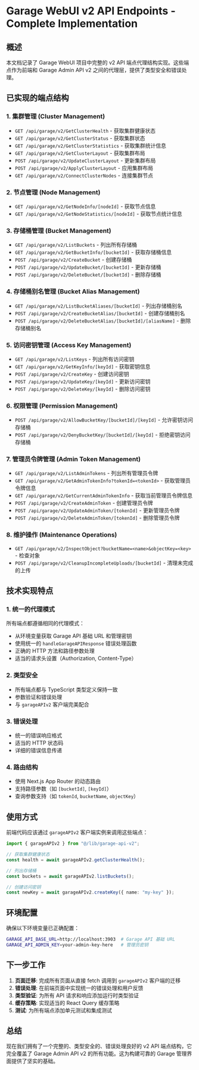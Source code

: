 # Garage WebUI v2 API Endpoints - Complete Implementation

## 概述

本文档记录了 Garage WebUI 项目中完整的 v2 API 端点代理结构实现。这些端点作为前端和 Garage Admin API v2 之间的代理层，提供了类型安全和错误处理。

## 已实现的端点结构

### 1. 集群管理 (Cluster Management)

- `GET /api/garage/v2/GetClusterHealth` - 获取集群健康状态
- `GET /api/garage/v2/GetClusterStatus` - 获取集群状态
- `GET /api/garage/v2/GetClusterStatistics` - 获取集群统计信息
- `GET /api/garage/v2/GetClusterLayout` - 获取集群布局
- `POST /api/garage/v2/UpdateClusterLayout` - 更新集群布局
- `POST /api/garage/v2/ApplyClusterLayout` - 应用集群布局
- `GET /api/garage/v2/ConnectClusterNodes` - 连接集群节点

### 2. 节点管理 (Node Management)

- `GET /api/garage/v2/GetNodeInfo/[nodeId]` - 获取节点信息
- `GET /api/garage/v2/GetNodeStatistics/[nodeId]` - 获取节点统计信息

### 3. 存储桶管理 (Bucket Management)

- `GET /api/garage/v2/ListBuckets` - 列出所有存储桶
- `GET /api/garage/v2/GetBucketInfo/[bucketId]` - 获取存储桶信息
- `POST /api/garage/v2/CreateBucket` - 创建存储桶
- `POST /api/garage/v2/UpdateBucket/[bucketId]` - 更新存储桶
- `POST /api/garage/v2/DeleteBucket/[bucketId]` - 删除存储桶

### 4. 存储桶别名管理 (Bucket Alias Management)

- `GET /api/garage/v2/ListBucketAliases/[bucketId]` - 列出存储桶别名
- `POST /api/garage/v2/CreateBucketAlias/[bucketId]` - 创建存储桶别名
- `POST /api/garage/v2/DeleteBucketAlias/[bucketId]/[aliasName]` - 删除存储桶别名

### 5. 访问密钥管理 (Access Key Management)

- `GET /api/garage/v2/ListKeys` - 列出所有访问密钥
- `GET /api/garage/v2/GetKeyInfo/[keyId]` - 获取密钥信息
- `POST /api/garage/v2/CreateKey` - 创建访问密钥
- `POST /api/garage/v2/UpdateKey/[keyId]` - 更新访问密钥
- `POST /api/garage/v2/DeleteKey/[keyId]` - 删除访问密钥

### 6. 权限管理 (Permission Management)

- `POST /api/garage/v2/AllowBucketKey/[bucketId]/[keyId]` - 允许密钥访问存储桶
- `POST /api/garage/v2/DenyBucketKey/[bucketId]/[keyId]` - 拒绝密钥访问存储桶

### 7. 管理员令牌管理 (Admin Token Management)

- `GET /api/garage/v2/ListAdminTokens` - 列出所有管理员令牌
- `GET /api/garage/v2/GetAdminTokenInfo?tokenId=<tokenId>` - 获取管理员令牌信息
- `GET /api/garage/v2/GetCurrentAdminTokenInfo` - 获取当前管理员令牌信息
- `POST /api/garage/v2/CreateAdminToken` - 创建管理员令牌
- `POST /api/garage/v2/UpdateAdminToken/[tokenId]` - 更新管理员令牌
- `POST /api/garage/v2/DeleteAdminToken/[tokenId]` - 删除管理员令牌

### 8. 维护操作 (Maintenance Operations)

- `GET /api/garage/v2/InspectObject?bucketName=<name>&objectKey=<key>` - 检查对象
- `POST /api/garage/v2/CleanupIncompleteUploads/[bucketId]` - 清理未完成的上传

## 技术实现特点

### 1. 统一的代理模式

所有端点都遵循相同的代理模式：

- 从环境变量获取 Garage API 基础 URL 和管理密钥
- 使用统一的 `handleGarageAPIResponse` 错误处理函数
- 正确的 HTTP 方法和路径参数处理
- 适当的请求头设置（Authorization, Content-Type）

### 2. 类型安全

- 所有端点都与 TypeScript 类型定义保持一致
- 参数验证和错误处理
- 与 `garageAPIv2` 客户端完美配合

### 3. 错误处理

- 统一的错误响应格式
- 适当的 HTTP 状态码
- 详细的错误信息传递

### 4. 路由结构

- 使用 Next.js App Router 的动态路由
- 支持路径参数（如 `[bucketId]`, `[keyId]`）
- 查询参数支持（如 `tokenId`, `bucketName`, `objectKey`）

## 使用方式

前端代码应该通过 `garageAPIv2` 客户端实例来调用这些端点：

```typescript
import { garageAPIv2 } from "@/lib/garage-api-v2";

// 获取集群健康状态
const health = await garageAPIv2.getClusterHealth();

// 列出存储桶
const buckets = await garageAPIv2.listBuckets();

// 创建访问密钥
const newKey = await garageAPIv2.createKey({ name: "my-key" });
```

## 环境配置

确保以下环境变量已正确配置：

```bash
GARAGE_API_BASE_URL=http://localhost:3903  # Garage API 基础 URL
GARAGE_API_ADMIN_KEY=your-admin-key-here   # 管理员密钥
```

## 下一步工作

1. **页面迁移**: 完成所有页面从直接 fetch 调用到 `garageAPIv2` 客户端的迁移
2. **错误处理**: 在前端页面中实现统一的错误处理和用户反馈
3. **类型验证**: 为所有 API 请求和响应添加运行时类型验证
4. **缓存策略**: 实现适当的 React Query 缓存策略
5. **测试**: 为所有端点添加单元测试和集成测试

## 总结

现在我们拥有了一个完整的、类型安全的、错误处理良好的 v2 API 端点结构，它完全覆盖了 Garage Admin API v2 的所有功能。这为构建可靠的 Garage 管理界面提供了坚实的基础。
